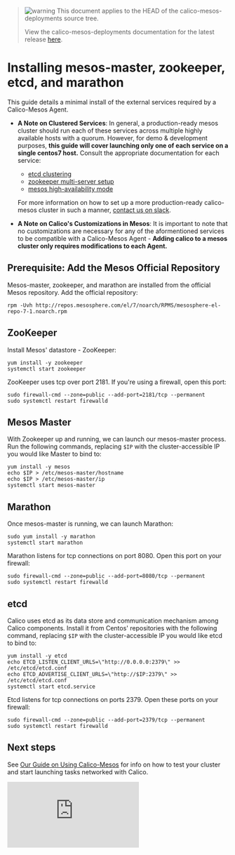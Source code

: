 <!--- master only -->
> ![warning](images/warning.png) This document applies to the HEAD of the calico-mesos-deployments source tree.
>
> View the calico-mesos-deployments documentation for the latest release [here](https://github.com/projectcalico/calico-mesos-deployments/blob/0.27.0%2B2/README.md).
<!--- else
> You are viewing the calico-mesos-deployments documentation for release **release**.
<!--- end of master only -->

# Installing mesos-master, zookeeper, etcd, and marathon
This guide details a minimal install of the external services required by a Calico-Mesos Agent.
- **A Note on Clustered Services**: In general, a production-ready mesos cluster should run each of these services across multiple highly available hosts with a quorum. However, for demo & development purposes, **this guide will cover launching only one of each service on a single centos7 host.** Consult the appropriate documentation for each service:
    - [etcd clustering](https://coreos.com/etcd/docs/latest/clustering.html)
    - [zookeeper multi-server setup](https://zookeeper.apache.org/doc/r3.3.2/zookeeperAdmin.html#sc_zkMulitServerSetup)
    - [mesos high-availability mode](http://mesos.apache.org/documentation/latest/high-availability/)

    For more information on how to set up a more production-ready calico-mesos cluster in such a manner, [contact us on slack][slack].
- **A Note on Calico's Customizations in Mesos**: It is important to note that no customizations are necessary for any of the aformentioned services to be compatible with a Calico-Mesos Agent - **Adding calico to a mesos cluster only requires modifications to each Agent.**


## Prerequisite: Add the Mesos Official Repository
Mesos-master, zookeeper, and marathon are installed from the official Mesos repository. Add the official repository:

    rpm -Uvh http://repos.mesosphere.com/el/7/noarch/RPMS/mesosphere-el-repo-7-1.noarch.rpm

## ZooKeeper
Install Mesos' datastore - ZooKeeper:
```
yum install -y zookeeper
systemctl start zookeeper
```

ZooKeeper uses tcp over port 2181. If you're using a firewall, open this port:
```
sudo firewall-cmd --zone=public --add-port=2181/tcp --permanent
sudo systemctl restart firewalld
```

## Mesos Master
With Zookeeper up and running, we can launch our mesos-master process. Run the following commands, replacing `$IP` with the cluster-accessible IP you would like Master to bind to:
```
yum install -y mesos
echo $IP > /etc/mesos-master/hostname
echo $IP > /etc/mesos-master/ip
systemctl start mesos-master
```

## Marathon
Once mesos-master is running, we can launch Marathon:
```
sudo yum install -y marathon
systemctl start marathon
```

Marathon listens for tcp connections on port 8080. Open this port on your firewall:
```
sudo firewall-cmd --zone=public --add-port=8080/tcp --permanent
sudo systemctl restart firewalld
```

## etcd
Calico uses etcd as its data store and communication mechanism among Calico components. Install it from Centos' repositories with the following command, replacing `$IP` with the cluster-accessible IP you would like etcd to bind to:
```
yum install -y etcd
echo ETCD_LISTEN_CLIENT_URLS=\"http://0.0.0.0:2379\" >> /etc/etcd/etcd.conf
echo ETCD_ADVERTISE_CLIENT_URLS=\"http://$IP:2379\" >> /etc/etcd/etcd.conf
systemctl start etcd.service
```

Etcd listens for tcp connections on ports 2379. Open these ports on your firewall:
```
sudo firewall-cmd --zone=public --add-port=2379/tcp --permanent
sudo systemctl restart firewalld
```

## Next steps
See [Our Guide on Using Calico-Mesos](UsingCalicoMesos.md) for info on how to test your cluster and start launching tasks networked with Calico.

[slack]: https://calicousers.slack.com
[![Analytics](https://calico-ga-beacon.appspot.com/UA-52125893-3/calico-containers/docs/mesos/MesosClusterPreparation.md?pixel)](https://github.com/igrigorik/ga-beacon)


